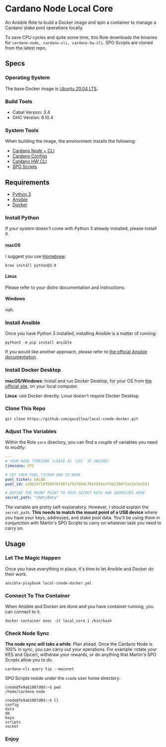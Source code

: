 # Cardano Node Local Core #

An Ansible Role to build a Docker image and spin a container to manage a Cardano stake pool operations locally.

To save CPU cycles and quite some time, this Role downloads the binaries for ```cardano-node, cardano-cli, cardano-hw-cli```. SPO Scripts are cloned from the latest repo.

## Specs ##

### Operating System ###

The base Docker image is [Ubuntu 20.04 LTS](https://ubuntu.com/blog/ubuntu-20-04-lts-arrives).

### Build Tools ###

- Cabal Version: 3.4
- GHC Version: 8.10.4

### System Tools ###

When building the image, the environment installs the following:

- [Cardano Node + CLI](https://github.com/input-output-hk/cardano-node/)
- [Cardano Configs](https://hydra.iohk.io/job/Cardano/cardano-node/cardano-deployment/latest-finished/download/1/index.html)
- [Cardano HW CLI](https://github.com/vacuumlabs/cardano-hw-cli)
- [SPO Scripts](https://github.com/gitmachtl/scripts/)

## Requirements ##

- [Python 3](https://python.org)
- [Ansible](https://www.ansible.com/)
- [Docker](https://www.docker.com/)

### Install Python ###

If your system doesn't come with Python 3 already installed, please install it.

#### macOS ####

I suggest you use [Homebrew](https://brew.sh).

```shell
brew install python@3.9
```

#### Linux ####

Please refer to your distro documentation and instructions.

#### Windows ####

nah.

### Install Ansible ###

Once you have Python 3 installed, installing Ansible is a matter of running:

```shell
python3 -m pip install ansible
```

If you would like another approach, please refer to [the official Ansible documentation](https://docs.ansible.com/ansible/latest/installation_guide/intro_installation.html).

### Install Docker Desktop ###

**macOS/Windows**: Install and run Docker Desktop, for your OS from [the official site](https://www.docker.com/products/docker-desktop), on your local computer.

**Linux**: use Docker directly. Linux doesn't require Docker Desktop.

### Clone This Repo ###

```shell
git clone https://github.com/gacallea/local-cnode-docker.git
```

### Adjust The Variables ###

Within the Role ```vars``` directory, you can find a couple of variables you need to modify:

```yaml
---
# YOUR NODE TIMEZONE (LEAVE AS 'UTC' IF UNSURE)
timezone: UTC

# SET YOUR POOL TICKER AND ID HERE
pool_ticker: SALAD
pool_id: e29b14719f694767d0faf92f654cf66585bcefd8139bf5a33b7ed181

# DEFINE THE MOUNT POINT TO YOUR SECRET KEYS AND ADDRESSES HERE
secret_path: "/mnt/data"
```

The variable are pretty self-explanatory. However, I should explain the ```secret_path```. **This needs to match the mount point of a USB device** where you have your keys, addresses, and stake pool data. You'll be using them in conjunction with Martin's SPO Scripts to carry on whatever task you need to carry on.

## Usage ##

### Let The Magic Happen ###

Once you have everything in place, it's time to let Ansible and Docker do their work.

```shell
ansible-playbook local-cnode-docker.yml
```

### Connect To The Container ###

When Ansible and Docker are done and you have container running, you can connect to it.

```shell
docker container exec -it local_core_1 /bin/bash
```

### Check Node Sync ###

**The node sync will take a while**. Plan ahead. Once the Cardano Node is 100% in sync, you can carry out your operations. For example: rotate your KES and Opcert, withdraw your rewards, or do anything that Martin's SPO Scripts allow you to do.

```shell
cardano-cli query tip --mainnet
```

SPO Scripts reside under the ```cnode``` user home directory:

```shell
cnode@fe9ab1887d0d:~$ pwd
/home/cardano-node

cnode@fe9ab1887d0d:~$ ll
config
data
db
keys
scripts
socket
```

### Enjoy ###
